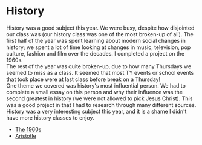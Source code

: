 <html>
<h1>History</h1>
<body>
  <p>History was a good subject this year. We were busy, despite how disjointed our class was (our history class was one of the most broken-up of all). The first half of the year was spent learning about modern social changes in history; we spent a lot of time looking at changes in music, television, pop culture, fashion and film over the decades. I completed a project on the 1960s.<br>The rest of the year was quite broken-up, due to how many Thursdays we seemed to miss as a class. It seemed that most TY events or school events that took place were at last class before break on a Thursday!<br>One theme we covered was history's most influential person. We had to complete a small essay on this person and why their influence was the second greatest in history (we were not allowed to pick Jesus Christ). This was a good project in that I had to research through many different sources.<br>History was a very interesting subject this year, and it is a shame I didn't have more history classes to enjoy.</p>
  <ul>
  <li><a href = "https://docs.google.com/presentation/d/1Xw3_KfDaxnIEOvPrGyxBZ6Ka96osPXPcqlt6OQLublg/pub?start=true&loop=true&delayms=10000&embed=true" target = "_blank">The 1960s</a></li>
  <li><a href = "https://docs.google.com/document/d/1KtUnAA1ioeY5febukx4wM3aihc26BW51S9zi8X-F82I/pub" target = "_blank">Aristotle</a></li>
  </ul>
</body>
</html>
